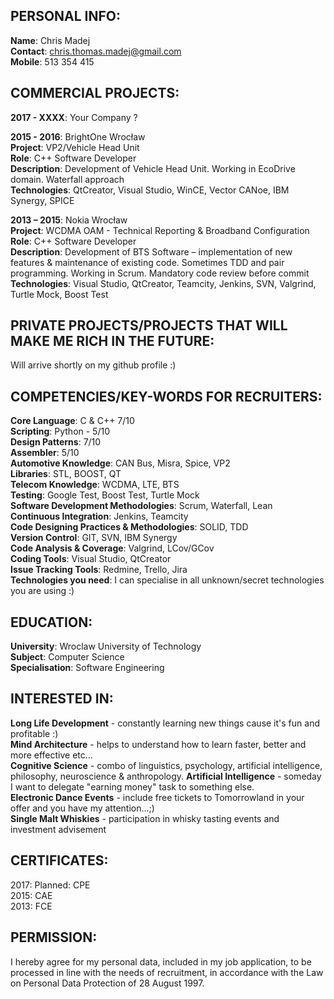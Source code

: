 ## PERSONAL INFO:

**Name**: Chris Madej  
**Contact**: chris.thomas.madej@gmail.com  
**Mobile**: 513 354 415

## COMMERCIAL PROJECTS:
**2017 - XXXX**: Your Company ?

**2015 - 2016**: BrightOne Wrocław  
**Project**: VP2/Vehicle Head Unit  
**Role**: C++ Software Developer  
**Description**: Development of Vehicle Head Unit. Working in EcoDrive domain. Waterfall approach  
**Technologies**: QtCreator, Visual Studio, WinCE, Vector CANoe, IBM Synergy, SPICE  

**2013 – 2015**: Nokia Wrocław  
**Project**: WCDMA OAM - Technical Reporting & Broadband Configuration  
**Role**: C++ Software Developer  
**Description**: Development of BTS Software – implementation of new features & maintenance of existing code. Sometimes TDD and pair programming. Working in Scrum. Mandatory code review before commit  
**Technologies**: Visual Studio, QtCreator, Teamcity, Jenkins, SVN, Valgrind, Turtle Mock, Boost Test  

## PRIVATE PROJECTS/PROJECTS THAT WILL MAKE ME RICH IN THE FUTURE:
Will arrive shortly on my github profile :)

## COMPETENCIES/KEY-WORDS FOR RECRUITERS:
**Core Language**: C & C++ 7/10  
**Scripting**: Python - 5/10  
**Design Patterns**: 7/10  
**Assembler**: 5/10  
**Automotive Knowledge**: CAN Bus, Misra, Spice, VP2  
**Libraries**: STL, BOOST, QT  
**Telecom Knowledge**: WCDMA, LTE, BTS  
**Testing**: Google Test, Boost Test, Turtle Mock  
**Software Development Methodologies**: Scrum, Waterfall, Lean  
**Continuous Integration**: Jenkins, Teamcity  
**Code Designing Practices & Methodologies**: SOLID, TDD  
**Version Control**: GIT, SVN, IBM Synergy  
**Code Analysis & Coverage**: Valgrind, LCov/GCov  
**Coding Tools**: Visual Studio, QtCreator  
**Issue Tracking Tools**: Redmine, Trello, Jira  
**Technologies you need**: I can specialise in all unknown/secret technologies you are using :)  

## EDUCATION:
**University**: Wroclaw University of Technology  
**Subject**: Computer Science  
**Specialisation**: Software Engineering

## INTERESTED IN:
**Long Life Development** - constantly learning new things cause it's fun and profitable :)  
**Mind Architecture** - helps to understand how to learn faster, better and more effective etc...  
**Cognitive Science**  - combo of linguistics, psychology, artificial intelligence, philosophy, neuroscience & anthropology. 
**Artificial Intelligence**  - someday I want to delegate "earning money" task to something else.  
**Electronic Dance Events**  - include free tickets to Tomorrowland in your offer and you have my attention...;)  
**Single Malt Whiskies**  - participation in whisky tasting events and investment advisement  

## CERTIFICATES:
2017: Planned: CPE  
2015: CAE  
2013: FCE  

## PERMISSION:

I hereby agree for my personal data, included in my job application, to be processed in line with the needs of recruitment, in accordance with the Law on Personal Data Protection of 28 August 1997.
